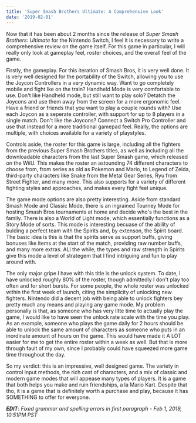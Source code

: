 ```yaml
---
title: 'Super Smash Brothers Ultimate: A Comprehensive Look'
date: '2019-02-01'
---
```


Now that it has been about 2 months since the release of *Super Smash Brothers: Ultimate* for the Nintendo Switch, I feel it is necessary to write a comprehensive review on the game itself. For this game in particular, I will really only look at gameplay feel, roster choices, and the overall feel of the game.

Firstly, the gameplay. For this iteration of Smash Bros, it is very well done. It is very well designed for the portability of the Switch, allowing you to use the Joycon Controllers in a very dynamic way. Want to go completely mobile and fight Ike on the train? Handheld Mode is very comfortable to use. Don't like Handheld mode, but still want to play solo? Detatch the Joycons and use them away from the screen for a more ergonomic feel. Have a friend or friends that you want to play a couple rounds with? Use each Joycon as a seperate controller, with support for up to 8 players in a single match. Don't like the Joycons? Connect a Switch Pro Controller and use that instead for a more traditional gamepad feel. Really, the options are multiple, with choices available for a variety of playstyles.

Controls aside, the roster for this game is large, including all the fighters from the previous Super Smash Brothers titles, as well as including all the downloadable characters from the last Super Smash game, which released on the WiiU. This makes the roster an astounding 74 different characters to choose from, from series as old as Pokemon and Mario, to Legend of Zelda, third-party characters like Snake from the Metal Gear Series, Ryu from Street Fighter, and many more. This also supports for a variety of different fighting styles and approaches, and makes every fight feel unique.

The game mode options are also pretty interesting. Aside from standard Smash Mode and Classic Mode, there is an ingrained Tourney Mode for hosting Smash Bros tournaments at home and decide who's the best in the family. There is also a World of Light mode, which essentially functions as a Story Mode of sorts. This mode is interesting becuase of the ability of bulding a perfect team with the Spirits and, by extenson, the Spirit board. The basic idea is this is that the spirits serve as support buffs, giving bonuses like items at the start of the match, providing raw number buffs, and many more extras. ALl the while, the types and raw strength in Spirits give this mode a level of strategem that I find intriguing and fun to play around with.

The only major gripe I have with this title is the unlock system. To date, I have unlocked roughly 80% of the roster, though admittedly I don't play too often and for short bursts. For some people, the whole roster was unlocked within the first week of launch, citing the simplicity of unlocking new fighters. Nintendo did a decent job with being able to unlock fighters bey pretty much any means and playing any game mode. My problem personally is that, as someone who has very litte time to actually play the game, I would like to have seen the unlock rate scale with the time you play. As an example, someone who plays the game daily for 2 hours should be able to unlock the same amount of characters as someone who puts in an inordinate amount of hours on the game. This would have made it A LOT easier for me to get the entire roster within a week as well. But that is more through fault of my own, since I probably could have squeezed more game time throughout the day.

So my verdict: this is an impressive, well designed game. The variety in control input methods, the rich cast of characters, and a mix of classic and modern game modes that will appease many types of players. It is a game that both helps you make and ruin friendships, a la Mario Kart. Despite that tho, it is a game that is definitely worth a purchase and play, because it has SOMETHING to offer for everyone.

***EDIT***: *Fixed grammar and spelling errors in first paragraph - Feb 1, 2019, 10:51PM PST*